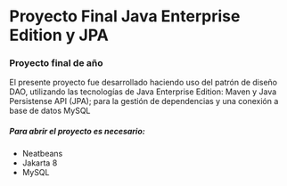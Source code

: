 # Proyecto Final Java Enterprise Edition y JPA

### Proyecto final de año

El presente proyecto fue desarrollado haciendo uso del patrón de diseño DAO, utilizando las tecnologías de Java Enterprise Edition: Maven y Java Persistense API (JPA); para la gestión de dependencias y una conexión a base de datos MySQL

##### Para abrir el proyecto es necesario:
- Neatbeans
- Jakarta 8
- MySQL